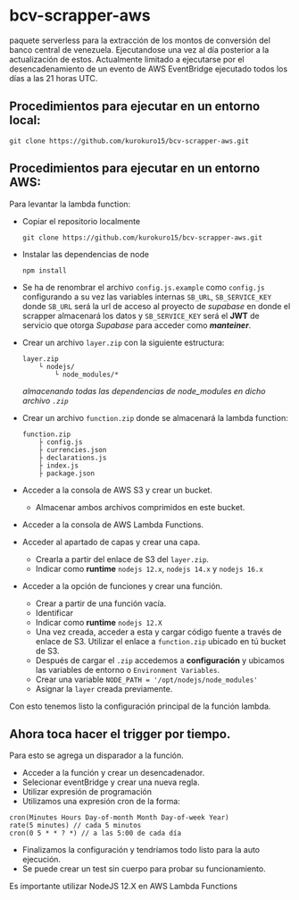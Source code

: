 # bcv-scrapper-aws
paquete serverless para la extracción de los montos de conversión del banco central de venezuela. Ejecutandose una vez al día posterior a la actualización de estos. Actualmente limitado a ejecutarse por el desencadenamiento de un evento de AWS EventBridge ejecutado todos los días a las 21 horas UTC. 
## Procedimientos para ejecutar en un entorno local: 
`git clone https://github.com/kurokuro15/bcv-scrapper-aws.git`
## Procedimientos para ejecutar en un entorno AWS: 
Para levantar la lambda function: 
- Copiar el repositorio localmente

	`git clone https://github.com/kurokuro15/bcv-scrapper-aws.git`
- Instalar las dependencias de node

	`npm install`
- Se ha de renombrar el archivo ``config.js.example`` como `config.js`
configurando a su vez las variables internas `SB_URL`, `SB_SERVICE_KEY` 
donde `SB_URL` será la url de acceso al proyecto de _supabase_ en donde el scrapper almacenará los datos y `SB_SERVICE_KEY` será el __JWT__ de servicio que otorga _Supabase_ para acceder como ___manteiner___.
- Crear un archivo `layer.zip` con la siguiente estructura: 
	~~~
	layer.zip
		└ nodejs/
			└ node_modules/*
	~~~
	_almacenando todas las dependencias de node_modules en dicho archivo `.zip`_
- Crear un archivo `function.zip` donde se almacenará la lambda function:
	~~~~
	function.zip
		├ config.js
		├ currencies.json
		├ declarations.js
		├ index.js
		├ package.json
	~~~~
- Acceder a la consola de AWS S3 y crear un bucket. 
	- Almacenar ambos archivos comprimidos en este bucket.
- Acceder a la consola de AWS Lambda Functions. 	
- Acceder al apartado de capas y crear una capa.
	- Crearla a partir del enlace de S3 del `layer.zip`.
	- Indicar como __runtime__ `nodejs 12.x`, `nodejs 14.x` y `nodejs 16.x`
- Acceder a la opción de funciones y crear una función. 
	-	Crear a partir de una función vacía.
	- Identificar 
	- Indicar como __runtime__ `nodejs 12.X`
	- Una vez creada, acceder a esta y cargar código fuente a través de enlace de S3. Utilizar el enlace a ``function.zip`` ubicado en tú bucket de S3. 
	- Después de cargar el `.zip` accedemos a __configuración__ y ubicamos las variables de entorno o `Environment Variables`. 
	- Crear una variable `NODE_PATH = '/opt/nodejs/node_modules' `
	- Asignar la `layer` creada previamente. 

Con esto tenemos listo la configuración principal de la función lambda.
## __Ahora toca hacer el trigger por tiempo.__
Para esto se agrega un disparador a la función.
- Acceder a la función y crear un desencadenador.
- Selecionar eventBridge y crear una nueva regla.
- Utilizar expresión de programación
- Utilizamos una expresión cron de la forma:
~~~~
cron(Minutes Hours Day-of-month Month Day-of-week Year)
rate(5 minutes) // cada 5 minutos
cron(0 5 * * ? *) // a las 5:00 de cada día 
~~~~
- Finalizamos la configuración y tendríamos todo listo para la auto ejecución.
- Se puede crear un test sin cuerpo para probar su funcionamiento. 

Es importante utilizar NodeJS 12.X en AWS Lambda Functions


